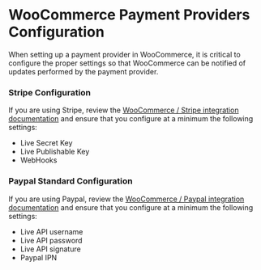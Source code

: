 # WooCommerce Payment Providers Configuration

When setting up a payment provider in WooCommerce, it is critical to configure the proper settings so that WooCommerce can be notified of updates performed by the payment provider.

### Stripe Configuration

If you are using Stripe, review the [WooCommerce / Stripe integration documentation](https://docs.woocommerce.com/document/stripe/) and ensure that you configure at a minimum the following settings:

* Live Secret Key&#x20;
* Live Publishable Key
* WebHooks

### Paypal Standard Configuration

If you are using Paypal, review the [WooCommerce / Paypal integration documentation](https://docs.woocommerce.com/document/paypal-standard/) and ensure that you configure at a minimum the following settings:

* Live API username
* Live API password
* Live API signature
* Paypal IPN
